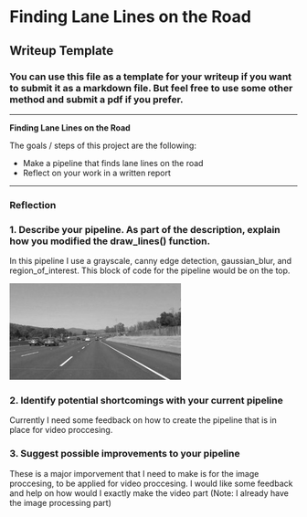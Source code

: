 # **Finding Lane Lines on the Road** 

## Writeup Template

### You can use this file as a template for your writeup if you want to submit it as a markdown file. But feel free to use some other method and submit a pdf if you prefer.

---

**Finding Lane Lines on the Road**

The goals / steps of this project are the following:
* Make a pipeline that finds lane lines on the road
* Reflect on your work in a written report


[//]: # (Image References)

[image1]: ./examples/grayscale.jpg "Grayscale"

---

### Reflection

### 1. Describe your pipeline. As part of the description, explain how you modified the draw_lines() function.

In this pipeline I use a grayscale, canny edge detection, gaussian_blur, and region_of_interest. This block of code for the pipeline would be on the top. 

![alt text][image1]


### 2. Identify potential shortcomings with your current pipeline


Currently I need some feedback on how to create the pipeline that is in place for video proccesing. 



### 3. Suggest possible improvements to your pipeline

These is a major imporvement that I need to make is for the image proccesing, to be applied for video proccesing. I would like some feedback and help on how would I exactly make the video part (Note: I already have the image processing part)
